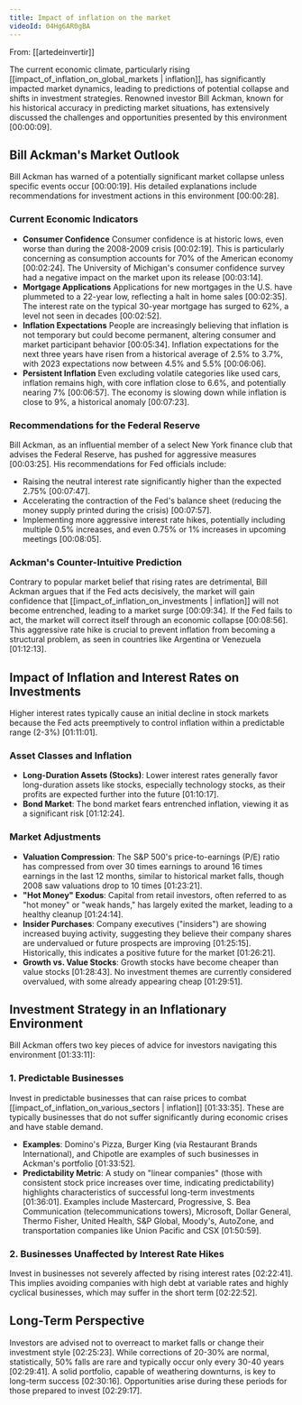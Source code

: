 ```yaml
---
title: Impact of inflation on the market
videoId: 04Hg6AR0gBA
---
```


From: [[artedeinvertir]] <br/> 

The current economic climate, particularly rising [[impact_of_inflation_on_global_markets | inflation]], has significantly impacted market dynamics, leading to predictions of potential collapse and shifts in investment strategies. Renowned investor Bill Ackman, known for his historical accuracy in predicting market situations, has extensively discussed the challenges and opportunities presented by this environment <a class="yt-timestamp" data-t="00:00:09">[00:00:09]</a>.

## Bill Ackman's Market Outlook

Bill Ackman has warned of a potentially significant market collapse unless specific events occur <a class="yt-timestamp" data-t="00:00:19">[00:00:19]</a>. His detailed explanations include recommendations for investment actions in this environment <a class="yt-timestamp" data-t="00:00:28">[00:00:28]</a>.

### Current Economic Indicators
*   **Consumer Confidence** Consumer confidence is at historic lows, even worse than during the 2008-2009 crisis <a class="yt-timestamp" data-t="00:02:19">[00:02:19]</a>. This is particularly concerning as consumption accounts for 70% of the American economy <a class="yt-timestamp" data-t="00:02:24">[00:02:24]</a>. The University of Michigan's consumer confidence survey had a negative impact on the market upon its release <a class="yt-timestamp" data-t="00:03:14">[00:03:14]</a>.
*   **Mortgage Applications** Applications for new mortgages in the U.S. have plummeted to a 22-year low, reflecting a halt in home sales <a class="yt-timestamp" data-t="00:02:35">[00:02:35]</a>. The interest rate on the typical 30-year mortgage has surged to 62%, a level not seen in decades <a class="yt-timestamp" data-t="00:02:52">[00:02:52]</a>.
*   **Inflation Expectations** People are increasingly believing that inflation is not temporary but could become permanent, altering consumer and market participant behavior <a class="yt-timestamp" data-t="00:05:34">[00:05:34]</a>. Inflation expectations for the next three years have risen from a historical average of 2.5% to 3.7%, with 2023 expectations now between 4.5% and 5.5% <a class="yt-timestamp" data-t="00:06:06">[00:06:06]</a>.
*   **Persistent Inflation** Even excluding volatile categories like used cars, inflation remains high, with core inflation close to 6.6%, and potentially nearing 7% <a class="yt-timestamp" data-t="00:06:57">[00:06:57]</a>. The economy is slowing down while inflation is close to 9%, a historical anomaly <a class="yt-timestamp" data-t="00:07:23">[00:07:23]</a>.

### Recommendations for the Federal Reserve
Bill Ackman, as an influential member of a select New York finance club that advises the Federal Reserve, has pushed for aggressive measures <a class="yt-timestamp" data-t="00:03:25">[00:03:25]</a>. His recommendations for Fed officials include:
*   Raising the neutral interest rate significantly higher than the expected 2.75% <a class="yt-timestamp" data-t="00:07:47">[00:07:47]</a>.
*   Accelerating the contraction of the Fed's balance sheet (reducing the money supply printed during the crisis) <a class="yt-timestamp" data-t="00:07:57">[00:07:57]</a>.
*   Implementing more aggressive interest rate hikes, potentially including multiple 0.5% increases, and even 0.75% or 1% increases in upcoming meetings <a class="yt-timestamp" data-t="00:08:05">[00:08:05]</a>.

### Ackman's Counter-Intuitive Prediction
Contrary to popular market belief that rising rates are detrimental, Bill Ackman argues that if the Fed acts decisively, the market will gain confidence that [[impact_of_inflation_on_investments | inflation]] will not become entrenched, leading to a market surge <a class="yt-timestamp" data-t="00:09:34">[00:09:34]</a>. If the Fed fails to act, the market will correct itself through an economic collapse <a class="yt-timestamp" data-t="00:08:56">[00:08:56]</a>. This aggressive rate hike is crucial to prevent inflation from becoming a structural problem, as seen in countries like Argentina or Venezuela <a class="yt-timestamp" data-t="01:12:13">[01:12:13]</a>.

## Impact of Inflation and Interest Rates on Investments
Higher interest rates typically cause an initial decline in stock markets because the Fed acts preemptively to control inflation within a predictable range (2-3%) <a class="yt-timestamp" data-t="01:11:01">[01:11:01]</a>.

### Asset Classes and Inflation
*   **Long-Duration Assets (Stocks)**: Lower interest rates generally favor long-duration assets like stocks, especially technology stocks, as their profits are expected further into the future <a class="yt-timestamp" data-t="01:10:17">[01:10:17]</a>.
*   **Bond Market**: The bond market fears entrenched inflation, viewing it as a significant risk <a class="yt-timestamp" data-t="01:12:24">[01:12:24]</a>.

### Market Adjustments
*   **Valuation Compression**: The S&P 500's price-to-earnings (P/E) ratio has compressed from over 30 times earnings to around 16 times earnings in the last 12 months, similar to historical market falls, though 2008 saw valuations drop to 10 times <a class="yt-timestamp" data-t="01:23:21">[01:23:21]</a>.
*   **"Hot Money" Exodus**: Capital from retail investors, often referred to as "hot money" or "weak hands," has largely exited the market, leading to a healthy cleanup <a class="yt-timestamp" data-t="01:24:14">[01:24:14]</a>.
*   **Insider Purchases**: Company executives ("insiders") are showing increased buying activity, suggesting they believe their company shares are undervalued or future prospects are improving <a class="yt-timestamp" data-t="01:25:15">[01:25:15]</a>. Historically, this indicates a positive future for the market <a class="yt-timestamp" data-t="01:26:21">[01:26:21]</a>.
*   **Growth vs. Value Stocks**: Growth stocks have become cheaper than value stocks <a class="yt-timestamp" data-t="01:28:43">[01:28:43]</a>. No investment themes are currently considered overvalued, with some already appearing cheap <a class="yt-timestamp" data-t="01:29:51">[01:29:51]</a>.

## Investment Strategy in an Inflationary Environment
Bill Ackman offers two key pieces of advice for investors navigating this environment <a class="yt-timestamp" data-t="01:33:11">[01:33:11]</a>:

### 1. Predictable Businesses
Invest in predictable businesses that can raise prices to combat [[impact_of_inflation_on_various_sectors | inflation]] <a class="yt-timestamp" data-t="01:33:35">[01:33:35]</a>. These are typically businesses that do not suffer significantly during economic crises and have stable demand.
*   **Examples**: Domino's Pizza, Burger King (via Restaurant Brands International), and Chipotle are examples of such businesses in Ackman's portfolio <a class="yt-timestamp" data-t="01:33:52">[01:33:52]</a>.
*   **Predictability Metric**: A study on "linear companies" (those with consistent stock price increases over time, indicating predictability) highlights characteristics of successful long-term investments <a class="yt-timestamp" data-t="01:36:01">[01:36:01]</a>. Examples include Mastercard, Progressive, S. Bea Communication (telecommunications towers), Microsoft, Dollar General, Thermo Fisher, United Health, S&P Global, Moody's, AutoZone, and transportation companies like Union Pacific and CSX <a class="yt-timestamp" data-t="01:50:59">[01:50:59]</a>.

### 2. Businesses Unaffected by Interest Rate Hikes
Invest in businesses not severely affected by rising interest rates <a class="yt-timestamp" data-t="02:22:41">[02:22:41]</a>. This implies avoiding companies with high debt at variable rates and highly cyclical businesses, which may suffer in the short term <a class="yt-timestamp" data-t="02:22:52">[02:22:52]</a>.

## Long-Term Perspective
Investors are advised not to overreact to market falls or change their investment style <a class="yt-timestamp" data-t="02:25:23">[02:25:23]</a>. While corrections of 20-30% are normal, statistically, 50% falls are rare and typically occur only every 30-40 years <a class="yt-timestamp" data-t="02:29:41">[02:29:41]</a>. A solid portfolio, capable of weathering downturns, is key to long-term success <a class="yt-timestamp" data-t="02:30:16">[02:30:16]</a>. Opportunities arise during these periods for those prepared to invest <a class="yt-timestamp" data-t="02:29:17">[02:29:17]</a>.